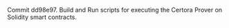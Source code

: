 Commit dd98e97.                    Build and Run scripts for executing the Certora Prover on Solidity smart contracts.
